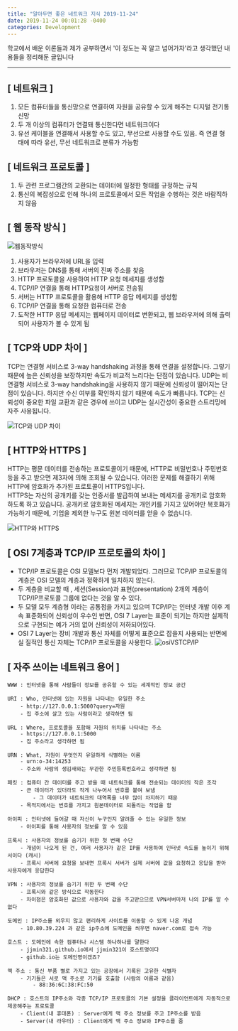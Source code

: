 ```yaml
---
title: "알아두면 좋은 네트워크 지식 2019-11-24"
date: 2019-11-24 00:01:28 -0400
categories: Development
---
```

학교에서 배운 이론들과 제가 공부하면서 '이 정도는 꼭 알고 넘어가자'라고 생각했던 내용들을 정리해둔 글입니다
<hr>

## [ 네트워크 ]
1. 모든 컴퓨터들을 통신망으로 연결하여 자원을 공유할 수 있게 해주는 디지털 전기통신망
2. 두 개 이상의 컴퓨터가 연결돼 통신한다면 네트워크이다
3. 유선 케이블을 연결해서 사용할 수도 있고, 무선으로 사용할 수도 있음. 즉 연결 형태에 따라 유선, 무선 네트워크로 분류가 가능함

## [ 네트워크 프로토콜 ]
1. 두 관련 프로그램간의 교환되는 데이터에 일정한 형태를 규정하는 규칙
2. 통신의 복잡성으로 인해 하나의 프로토콜에서 모든 작업을 수행하는 것은 바람직하지 않음

## [ 웹 동작 방식 ]
![웹동작방식](https://user-images.githubusercontent.com/52072077/112716277-b6024d00-8f28-11eb-86b3-c0650caa9e83.png)

1. 사용자가 브라우저에 URL을 입력
2. 브라우저는 DNS를 통해 서버의 진짜 주소를 찾음
3. HTTP 프로토콜을 사용하여 HTTP 요청 메세지를 생성함
4. TCP/IP 연결을 통해 HTTP요청이 서버로 전송됨
5. 서버는 HTTP 프로토콜을 활용해 HTTP 응답 메세지를 생성함
6. TCP/IP 연결을 통해 요청한 컴퓨터로 전송
7. 도착한 HTTP 응답 메세지는 웹페이지 데이터로 변환되고, 웹 브라우저에 의해 출력되어 사용자가 볼 수 있게 됨

## [ TCP와 UDP 차이 ]
TCP는 연결형 서비스로 3-way handshaking 과정을 통해 연결을 설정합니다. 그렇기 때문에 높은 신뢰성을 보장하지만 속도가 비교적 느리다는 단점이 있습니다. UDP는 비연결형 서비스로 3-way handshaking을 사용하지 않기 때문에 신뢰성이 떨어지는 단점이 있습니다. 하지만 수신 여부를 확인하지 않기 때문에 속도가 빠릅니다. TCP는 신뢰성이 중요한 파일 교환과 같은 경우에 쓰이고 UDP는 실시간성이 중요한 스트리밍에 자주 사용됩니다.

![TCP와 UDP 차이](https://user-images.githubusercontent.com/52072077/112716536-5311b580-8f2a-11eb-8d41-3594e2429b47.png)

## [ HTTP와 HTTPS ]
HTTP는 평문 데이터를 전송하는 프로토콜이기 때문에, HTTP로 비밀번호나 주민번호 등을 주고 받으면 제3자에 의해 조회될 수 있습니다. 이러한 문제를 해결하기 위해 HTTP에 암호화가 추가된 프로토콜이 HTTPS입니다. <br>
HTTPS는 자신의 공개키를 갖는 인증서를 발급하여 보내는 메세지를 공개키로 암호화하도록 하고 있습니다. 공개키로 암호화된 메세지는 개인키를 가지고 있어야만 복호화가 가능하기 때문에, 기업을 제외한 누구도 원본 데이터를 얻을 수 없습니다.

![HTTP와 HTTPS](https://user-images.githubusercontent.com/52072077/112716602-a1bf4f80-8f2a-11eb-90c3-7aff714358ae.png)


## [ OSI 7계층과 TCP/IP 프로토콜의 차이 ]
- TCP/IP 프로토콜은 OSI 모델보다 먼저 개발되었다. 그러므로 TCP/IP 프로토콜의 계층은 OSI 모델의 계층과 정확하게 일치하지 않는다.
- 두 계층을 비교할 때 , 세션(Session)과 표현(presentation) 2개의 계층이 TCP/IP프로토콜 그룹에 없다는 것을 알 수 있다.
- 두 모델 모두 계층형 이라는 공통점을 가지고 있으며 TCP/IP는 인터넷 개발 이후 계속 표준화되어 신뢰성이 우수인 반면, OSI 7 Layer는 표준이 되기는 하지만 실제적으로 구현되는 예가 거의 없어 신뢰성이 저하되어있다.
- OSI 7 Layer는 장비 개발과 통신 자체를 어떻게 표준으로 잡을지 사용되는 반면에 실 질적인 통신 자체는 TCP/IP 프로토콜을 사용한다.
![osiVSTCP/IP](https://user-images.githubusercontent.com/52072077/95419112-e4d53880-0973-11eb-9540-e5747ff5c39e.png)

## [ 자주 쓰이는 네트워크 용어 ]
```
WWW : 인터넷을 통해 사람들이 정보를 공유할 수 있는 세계적인 정보 공간

URI : Who, 인터넷에 있는 자원을 나타내는 유일한 주소
    - http://127.0.0.1:5000?query=자원
    - 집 주소에 살고 있는 사람이라고 생각하면 됨

URL : Where, 프로토콜을 포함해 자원의 위치를 나타내는 주소 
    - https://127.0.0.1:5000
    - 집 주소라고 생각하면 됨 

URN : What, 자원이 무엇인지 유일하게 식별하는 이름 
    - urn:o-34:14253
    - 주소와 사람의 생김새와는 무관한 주민등록번호라고 생각하면 됨 

패킷 : 컴퓨터 간 데이터를 주고 받을 때 네트워크를 통해 전송되는 데이터의 작은 조각
    - 큰 데이터가 있더라도 작게 나누어서 번호를 붙여 보냄 
        - 그 데이터가 네트워크의 대역폭을 너무 많이 차지하기 때문
    - 목적지에서는 번호를 가지고 원본데이터로 되돌리는 작업을 함 

아이피 : 인터넷에 들어갈 때 자신이 누구인지 알려줄 수 있는 유일한 정보 
    - 아이피를 통해 사용자의 정보를 알 수 있음 

프록시 : 사용자의 정보를 숨기기 위한 첫 번째 수단
    - 개념이 나오게 된 건, 여러 사용자가 같은 IP를 사용하여 인터넷 속도를 높이기 위해서이다 (캐시)
    - 프록시 서버에 요청을 보내면 프록시 서버가 실제 서버에 값을 요청하고 응답을 받아 사용자에게 응답한다    

VPN : 사용자의 정보를 숨기기 위한 두 번째 수단 
    - 프록시와 같은 방식으로 작동한다
    - 차이점은 암호화된 값으로 사용자와 값을 주고받으므로 VPN서버마저 나의 IP를 알 수 없다

도메인 : IP주소를 외우지 않고 편리하게 사이트를 이동할 수 있게 나온 개념 
    - 10.80.39.224 과 같은 ip주소에 도메인을 씌우면 naver.com로 접속 가능

호스트 : 도메인에 속한 컴퓨터나 시스템 하나하나를 말한다 
    - jjmin321.github.io에서 jjmin321이 호스트명이다
    - github.io는 도메인명이겠죠?

맥 주소 : 통신 부품 별로 가지고 있는 공장에서 기록된 고유한 식별자
    - 기기들은 서로 맥 주소로 기기를 호출함 (사람의 이름과 같음)
        - 88:36:6C:38:FC:50

DHCP : 호스트의 IP주소와 각종 TCP/IP 프로토콜의 기본 설정을 클라이언트에게 자동적으로 제공해주는 프로토콜
    - Client(내 휴대폰) : Server에게 맥 주소 정보를 주고 IP주소를 받음
    - Server(내 라우터) : Client에게 맥 주소 정보와 IP주소를 줌

```
